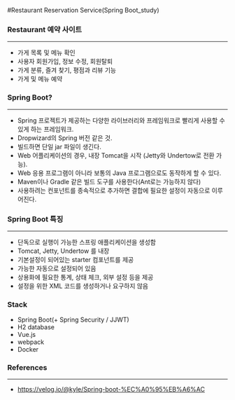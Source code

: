 #Restaurant Reservation Service(Spring Boot_study)

### Restaurant 예약 사이트
-----------------------
* 가게 목록 및 메뉴 확인
* 사용자 회원가입, 정보 수정, 회원탈퇴 
* 가게 분류, 즐겨 찾기, 평점과 리뷰 기능 
* 가게 및 메뉴 예약

### Spring Boot?
-----------------------
* Spring 프로젝트가 제공하는 다양한 라이브러리와 프레임워크로 빨리게 사용할 수 있게 하는 프레임워크.
* Dropwizard의 Spring 버전 같은 것.
* 빌드하면 단일 jar 파일이 생긴다.
* Web 어플리케이션의 경우, 내장 Tomcat을 시작 (Jetty와 Undertow로 전환 가능).
* Web 응용 프로그램이 아니라 보통의 Java 프로그램으로도 동작하게 할 수 있다.
* Maven이나 Gradle 같은 빌드 도구를 사용한다(Ant로는 가능하지 않다)
* 사용하려는 컨포넌트를 종속적으로 추가하면 결합에 필요한 설정이 자동으로 이루어진다.

### Spring Boot 특징
-----------------------
* 단독으로 실행이 가능한 스프링 애플리케이션을 생성함
* Tomcat, Jetty, Undertow 를 내장
* 기본설정이 되어있는 starter 컴포넌트를 제공
* 가능한 자동으로 설정되어 있음
* 상용화에 필요한 통계, 상태 체크, 외부 설정 등을 제공
* 설정을 위한 XML 코드를 생성하거나 요구하지 않음

### Stack
* Spring Boot(+ Spring Security / JJWT)
* H2 database
* Vue.js
* webpack
* Docker

### References
-----------------------
* https://velog.io/@kyle/Spring-boot-%EC%A0%95%EB%A6%AC

